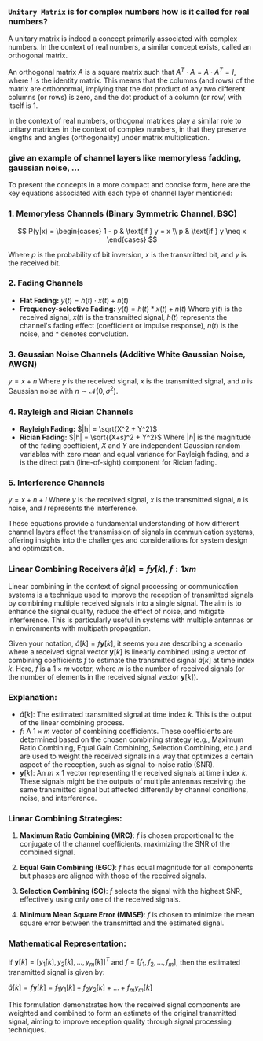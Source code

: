 ### `Unitary Matrix` is for complex numbers how is it called for real numbers?

A unitary matrix is indeed a concept primarily associated with complex numbers. In the context of real numbers, a similar concept exists, called an orthogonal matrix.

An orthogonal matrix $A$ is a square matrix such that $A^T \cdot A = A \cdot A^T = I$, where $I$ is the identity matrix. This means that the columns (and rows) of the matrix are orthonormal, implying that the dot product of any two different columns (or rows) is zero, and the dot product of a column (or row) with itself is 1.

In the context of real numbers, orthogonal matrices play a similar role to unitary matrices in the context of complex numbers, in that they preserve lengths and angles (orthogonality) under matrix multiplication.


### give an example of channel layers like memoryless fadding, gaussian noise, ...


To present the concepts in a more compact and concise form, here are the key equations associated with each type of channel layer mentioned:

### 1. **Memoryless Channels (Binary Symmetric Channel, BSC)**

$$
P(y|x) = \begin{cases} 
1 - p & \text{if } y = x \\
p & \text{if } y \neq x
\end{cases}
$$

Where $p$ is the probability of bit inversion, $x$ is the transmitted bit, and $y$ is the received bit.

### 2. **Fading Channels**
- **Flat Fading:** $y(t) = h(t) \cdot x(t) + n(t)$
- **Frequency-selective Fading:** $y(t) = h(t) * x(t) + n(t)$
Where $y(t)$ is the received signal, $x(t)$ is the transmitted signal, $h(t)$ represents the channel's fading effect (coefficient or impulse response), $n(t)$ is the noise, and $*$ denotes convolution.

### 3. **Gaussian Noise Channels (Additive White Gaussian Noise, AWGN)**
$y = x + n$
Where $y$ is the received signal, $x$ is the transmitted signal, and $n$ is Gaussian noise with $n \sim \mathcal{N}(0, \sigma^2)$.

### 4. **Rayleigh and Rician Channels**
- **Rayleigh Fading:** $|h| = \sqrt{X^2 + Y^2}$
- **Rician Fading:** $|h| = \sqrt{(X+s)^2 + Y^2}$
Where $|h|$ is the magnitude of the fading coefficient, $X$ and $Y$ are independent Gaussian random variables with zero mean and equal variance for Rayleigh fading, and $s$ is the direct path (line-of-sight) component for Rician fading.

### 5. **Interference Channels**
$y = x + n + I$
Where $y$ is the received signal, $x$ is the transmitted signal, $n$ is noise, and $I$ represents the interference.

These equations provide a fundamental understanding of how different channel layers affect the transmission of signals in communication systems, offering insights into the challenges and considerations for system design and optimization.

### Linear Combining Receivers $\hat{a}[k] = fy[k] , f : 1 x m$

Linear combining in the context of signal processing or communication systems is a technique used to improve the reception of transmitted signals by combining multiple received signals into a single signal. The aim is to enhance the signal quality, reduce the effect of noise, and mitigate interference. This is particularly useful in systems with multiple antennas or in environments with multipath propagation.

Given your notation, $\hat{a}[k] = f\mathbf{y}[k]$, it seems you are describing a scenario where a received signal vector $\mathbf{y}[k]$ is linearly combined using a vector of combining coefficients $f$ to estimate the transmitted signal $\hat{a}[k]$ at time index $k$. Here, $f$ is a $1 \times m$ vector, where $m$ is the number of received signals (or the number of elements in the received signal vector $\mathbf{y}[k]$).

### Explanation:

- $\hat{a}[k]$: The estimated transmitted signal at time index $k$. This is the output of the linear combining process.
- $f$: A $1 \times m$ vector of combining coefficients. These coefficients are determined based on the chosen combining strategy (e.g., Maximum Ratio Combining, Equal Gain Combining, Selection Combining, etc.) and are used to weight the received signals in a way that optimizes a certain aspect of the reception, such as signal-to-noise ratio (SNR).
- $\mathbf{y}[k]$: An $m \times 1$ vector representing the received signals at time index $k$. These signals might be the outputs of multiple antennas receiving the same transmitted signal but affected differently by channel conditions, noise, and interference.

### Linear Combining Strategies:

1. **Maximum Ratio Combining (MRC)**: $f$ is chosen proportional to the conjugate of the channel coefficients, maximizing the SNR of the combined signal.

2. **Equal Gain Combining (EGC)**: $f$ has equal magnitude for all components but phases are aligned with those of the received signals.

3. **Selection Combining (SC)**: $f$ selects the signal with the highest SNR, effectively using only one of the received signals.

4. **Minimum Mean Square Error (MMSE)**: $f$ is chosen to minimize the mean square error between the transmitted and the estimated signal.

### Mathematical Representation:

If $\mathbf{y}[k] = [y_1[k], y_2[k], ..., y_m[k]]^T$ and $f = [f_1, f_2, ..., f_m]$, then the estimated transmitted signal is given by:

$\hat{a}[k] = f\mathbf{y}[k] = f_1y_1[k] + f_2y_2[k] + \dots + f_my_m[k]$

This formulation demonstrates how the received signal components are weighted and combined to form an estimate of the original transmitted signal, aiming to improve reception quality through signal processing techniques.
